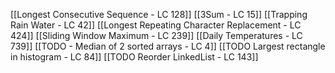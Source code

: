 [[Longest Consecutive Sequence - LC 128]]
[[3Sum - LC 15]]
[[Trapping Rain Water - LC 42]]
[[Longest Repeating Character Replacement  - LC 424]]
[[Sliding Window Maximum - LC 239]]
[[Daily Temperatures - LC 739]]
[[TODO - Median of 2 sorted arrays - LC 4]]
[[TODO Largest rectangle in histogram - LC 84]]
[[TODO Reorder LinkedList - LC 143]]